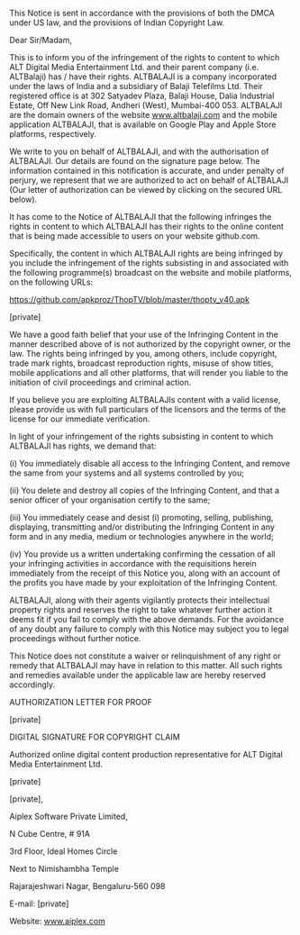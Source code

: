 This Notice is sent in accordance with the provisions of both the DMCA under US law, and the provisions of Indian Copyright Law.

 

 

Dear Sir/Madam,

 

This is to inform you of the infringement of the rights to content to which ALT Digital Media Entertainment Ltd. and their parent company (i.e. ALTBalaji) has / have their rights. ALTBALAJI is a company incorporated under the laws of India and a subsidiary of Balaji Telefilms Ltd. Their registered office is at 302 Satyadev Plaza, Balaji House, Dalia Industrial Estate, Off New Link Road, Andheri (West), Mumbai-400 053. ALTBALAJI are the domain owners of the website www.altbalaji.com and the mobile application ALTBALAJI, that is available on Google Play and Apple Store platforms, respectively.

 

We write to you on behalf of ALTBALAJI, and with the authorisation of ALTBALAJI. Our details are found on the signature page below. The information contained in this notification is accurate, and under penalty of perjury, we represent that we are authorized to act on behalf of ALTBALAJI (Our letter of authorization can be viewed by clicking on the secured URL below).

 

It has come to the Notice of ALTBALAJI that the following infringes the rights in content to which ALTBALAJI has their rights to the online content that is being made accessible to users on your website github.com.

 

Specifically, the content in which ALTBALAJI rights are being infringed by you include the infringement of the rights subsisting in and associated with the following programme(s) broadcast on the website and mobile platforms, on the following URLs:

 

https://github.com/apkproz/ThopTV/blob/master/thoptv_v40.apk

[private]

 

We have a good faith belief that your use of the Infringing Content in the manner described above of is not authorized by the copyright owner, or the law. The rights being infringed by you, among others, include copyright, trade mark rights, broadcast reproduction rights, misuse of show titles, mobile applications and all other platforms, that will render you liable to the initiation of civil proceedings and criminal action.

 

If you believe you are exploiting ALTBALAJIs content with a valid license, please provide us with full particulars of the licensors and the terms of the license for our immediate verification.

 

In light of your infringement of the rights subsisting in content to which ALTBALAJI has rights, we demand that:

(i) You immediately disable all access to the Infringing Content, and remove the same from your systems and all systems controlled by you;

(ii) You delete and destroy all copies of the Infringing Content, and that a senior officer of your organisation certify to the same;

(iii) You immediately cease and desist (i) promoting, selling, publishing, displaying, transmitting and/or distributing the Infringing Content in any form and in any media, medium or technologies anywhere in the world;

(iv) You provide us a written undertaking confirming the cessation of all your infringing activities in accordance with the requisitions herein immediately from the receipt of this Notice you, along with an account of the profits you have made by your exploitation of the Infringing Content.

ALTBALAJI, along with their agents vigilantly protects their intellectual property rights and reserves the right to take whatever further action it deems fit if you fail to comply with the above demands. For the avoidance of any doubt any failure to comply with this Notice may subject you to legal proceedings without further notice.

 

This Notice does not constitute a waiver or relinquishment of any right or remedy that ALTBALAJI may have in relation to this matter. All such rights and remedies available under the applicable law are hereby reserved accordingly.

 

AUTHORIZATION LETTER FOR PROOF

[private]

 

DIGITAL SIGNATURE FOR COPYRIGHT CLAIM

Authorized online digital content production representative for ALT Digital Media Entertainment Ltd.

 

[private]

[private],

Aiplex Software Private Limited,

N Cube Centre, # 91A

3rd Floor, Ideal Homes Circle

Next to Nimishambha Temple

Rajarajeshwari Nagar, Bengaluru-560 098

E-mail: [private]

Website: www.aiplex.com
